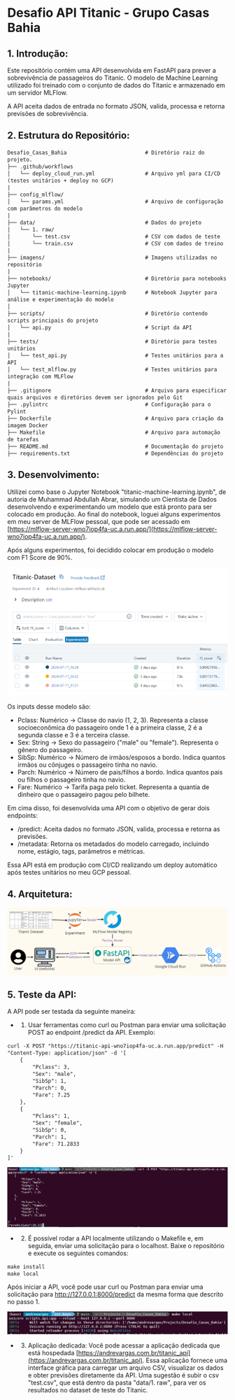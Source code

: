 # Desafio API Titanic - Grupo Casas Bahia

## 1. Introdução:

Este repositório contém uma API desenvolvida em FastAPI para prever a sobrevivência de passageiros do Titanic. O modelo de Machine Learning utilizado foi treinado com o conjunto de dados do Titanic e armazenado em um servidor MLFlow. 

A API aceita dados de entrada no formato JSON, valida, processa e retorna previsões de sobrevivência.

## 2. Estrutura do Repositório:

```
Desafio_Casas_Bahia                         # Diretório raiz do projeto.
├── .github/workflows
│   └── deploy_cloud_run.yml                # Arquivo yml para CI/CD (testes unitários + deploy no GCP)
|   
├── config_mlflow/
│   └── params.yml                          # Arquivo de configuração com parâmetros do modelo
|                  
├── data/                                   # Dados do projeto
│   └── 1. raw/                             
│       └── test.csv                        # CSV com dados de teste
│       └── train.csv                       # CSV com dados de treino
|
├── imagens/                                # Imagens utilizadas no repositório
|
├── notebooks/                              # Diretório para notebooks Jupyter
│   └── titanic-machine-learning.ipynb      # Notebook Jupyter para análise e experimentação do modelo
│
├── scripts/                                # Diretório contendo scripts principais do projeto
│   └── api.py                              # Script da API
|
├── tests/                                  # Diretório para testes unitários
│   └── test_api.py                         # Testes unitários para a API
│   └── test_mlflow.py                      # Testes unitários para integração com MLFlow
|
├── .gitignore                              # Arquivo para especificar quais arquivos e diretórios devem ser ignorados pelo Git
├── .pylintrc                               # Configuração para o Pylint
├── Dockerfile                              # Arquivo para criação da imagem Docker
├── Makefile                                # Arquivo para automação de tarefas
├── README.md                               # Documentação do projeto
├── requirements.txt                        # Dependências do projeto
```

## 3. Desenvolvimento:

Utilizei como base o Jupyter Notebook "titanic-machine-learning.ipynb", de autoria de Muhammad Abdullah Abrar, simulando um Cientista de Dados desenvolvendo e experimentando um modelo que está pronto para ser colocado em produção. Ao final do notebook, loguei alguns experimentos em meu server de MLFlow pessoal, que pode ser acessado em [https://mlflow-server-wno7iop4fa-uc.a.run.app/](https://mlflow-server-wno7iop4fa-uc.a.run.app/).

Após alguns experimentos, foi decidido colocar em produção o modelo com F1 Score de 90%.

![exp mlflow](imagens/mlflow1.png)

Os inputs desse modelo são:

- Pclass: Numérico -> Classe do navio (1, 2, 3). Representa a classe socioeconômica do passageiro onde 1 é a primeira classe, 2 é a segunda classe e 3 é a terceira classe.
- Sex: String -> Sexo do passageiro ("male" ou "female"). Representa o gênero do passageiro.
- SibSp: Numérico -> Número de irmãos/esposos a bordo. Indica quantos irmãos ou cônjuges o passageiro tinha no navio.
- Parch: Numérico -> Número de pais/filhos a bordo. Indica quantos pais ou filhos o passageiro tinha no navio.
- Fare: Numérico -> Tarifa paga pelo ticket. Representa a quantia de dinheiro que o passageiro pagou pelo bilhete.

Em cima disso, foi desenvolvida uma API com o objetivo de gerar dois endpoints:

- /predict: Aceita dados no formato JSON, valida, processa e retorna as previsões.
- /metadata: Retorna os metadados do modelo carregado, incluindo nome, estágio, tags, parâmetros e métricas.

Essa API está em produção com CI/CD realizando um deploy automático após testes unitários no meu GCP pessoal.

## 4. Arquitetura:

![arquitetura](imagens/arquitetura.jpg)

## 5. Teste da API:

A API pode ser testada da seguinte maneira:

- 1) Usar ferramentas como curl ou Postman para enviar uma solicitação POST ao endpoint /predict da API. Exemplo:

```
curl -X POST "https://titanic-api-wno7iop4fa-uc.a.run.app/predict" -H "Content-Type: application/json" -d '[
    {
        "Pclass": 3,
        "Sex": "male",
        "SibSp": 1,
        "Parch": 0,
        "Fare": 7.25
    },
    {
        "Pclass": 1,
        "Sex": "female",
        "SibSp": 0,
        "Parch": 1,
        "Fare": 71.2833
    }
]'
```

![curl](imagens/prediction.png)

- 2) É possível rodar a API localmente utilizando o Makefile e, em seguida, enviar uma solicitação para o localhost. Baixe o repositório e execute os seguintes comandos:

```
make install
make local
```

Após iniciar a API, você pode usar curl ou Postman para enviar uma solicitação para http://127.0.0.1:8000/predict da mesma forma que descrito no passo 1.

![local](imagens/local.png)

- 3) Aplicação dedicada: Você pode acessar a aplicação dedicada que está hospedada [https://andrevargas.com.br/titanic_api](https://andrevargas.com.br/titanic_api). Essa aplicação fornece uma interface gráfica para carregar um arquivo CSV, visualizar os dados e obter previsões diretamente da API. Uma sugestão é subir o csv "test.csv", que está dentro da pasta "data/1. raw", para ver os resultados no dataset de teste do Titanic.

